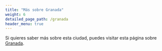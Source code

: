 ```yaml
---
title: "Más sobre Granada"
weight: 6
detailed_page_path: /granada
header_menu: true
---
```


Si quieres saber más sobre esta ciudad, puedes visitar esta página sobre [Granada](granada).
